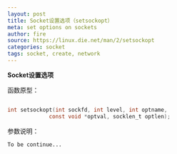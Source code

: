 ```yaml
---
layout: post
title: Socket设置选项（setsockopt）
meta: set options on sockets
author: fire
source: https://linux.die.net/man/2/setsockopt
categories: socket 
tags: socket, create, network
---
```


**Socket设置选项**

函数原型：

```c

int setsockopt(int sockfd, int level, int optname,  
             const void *optval, socklen_t optlen);

```

参数说明：

~~~
To be continue...
~~~